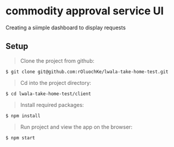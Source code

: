 # commodity approval service UI

Creating a siimple dashboard to display requests

## Setup

> Clone the project from github:

```
$ git clone git@github.com:rOluochKe/lwala-take-home-test.git
```

> Cd into the project directory:

```
$ cd lwala-take-home-test/client
```

> Install required packages:

```
$ npm install
```

> Run project and view the app on the browser:

```
$ npm start
```
